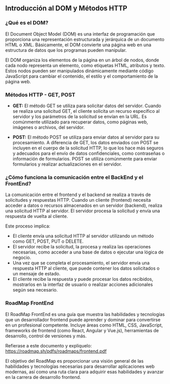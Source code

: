 ## Introducción al DOM y Métodos HTTP

### ¿Qué es el DOM?

El Document Object Model (DOM) es una interfaz de programación que proporciona una representación estructurada y jerárquica de un documento HTML o XML. Básicamente, el DOM convierte una página web en una estructura de datos que los programas pueden manipular.

El DOM organiza los elementos de la página en un árbol de nodos, donde cada nodo representa un elemento, como etiquetas HTML, atributos y texto. Estos nodos pueden ser manipulados dinámicamente mediante código JavaScript para cambiar el contenido, el estilo y el comportamiento de la página web.

### Métodos HTTP - GET, POST

- **GET:** El método GET se utiliza para solicitar datos del servidor. Cuando se realiza una solicitud GET, el cliente solicita un recurso específico al servidor y los parámetros de la solicitud se envían en la URL. Es comúnmente utilizado para recuperar datos, como páginas web, imágenes o archivos, del servidor.

- **POST:** El método POST se utiliza para enviar datos al servidor para su procesamiento. A diferencia de GET, los datos enviados con POST se incluyen en el cuerpo de la solicitud HTTP, lo que los hace más seguros y adecuados para el envío de datos confidenciales, como contraseñas o información de formularios. POST se utiliza comúnmente para enviar formularios y realizar actualizaciones en el servidor.

### ¿Cómo funciona la comunicación entre el BackEnd y el FrontEnd?

La comunicación entre el frontend y el backend se realiza a través de solicitudes y respuestas HTTP. Cuando un cliente (frontend) necesita acceder a datos o recursos almacenados en un servidor (backend), realiza una solicitud HTTP al servidor. El servidor procesa la solicitud y envía una respuesta de vuelta al cliente.

Este proceso implica:

- El cliente envía una solicitud HTTP al servidor utilizando un método como GET, POST, PUT o DELETE.
- El servidor recibe la solicitud, la procesa y realiza las operaciones necesarias, como acceder a una base de datos o ejecutar una lógica de negocio.
- Una vez que se completa el procesamiento, el servidor envía una respuesta HTTP al cliente, que puede contener los datos solicitados o un mensaje de estado.
- El cliente recibe la respuesta y puede procesar los datos recibidos, mostrarlos en la interfaz de usuario o realizar acciones adicionales según sea necesario.

### RoadMap FrontEnd

El RoadMap FrontEnd es una guía que muestra las habilidades y tecnologías que un desarrollador frontend puede aprender y dominar para convertirse en un profesional competente. Incluye áreas como HTML, CSS, JavaScript, frameworks de frontend (como React, Angular y Vue.js), herramientas de desarrollo, control de versiones y más.

Refierase a este documento y expliquelo: https://roadmap.sh/pdfs/roadmaps/frontend.pdf

El objetivo del RoadMap es proporcionar una visión general de las habilidades y tecnologías necesarias para desarrollar aplicaciones web modernas, así como una ruta clara para adquirir esas habilidades y avanzar en la carrera de desarrollo frontend.